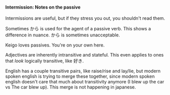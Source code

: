 #### Intermission: Notes on the passive

<div class="warning">
Intermissions are useful, but if they stress you out, you shouldn't read them.
</div>

Sometimes から is used for the agent of a passive verb. This shows a difference in nuance. から is sometimes unacceptable.

Keigo loves passives. You're on your own here.

Adjectives are inherently intransitive and stateful. This even applies to ones that _look_ logically transitive, like 好き.

English has a couple transitive pairs, like raise/rise and lay/lie, but modern spoken english is trying to merge these together, since modern spoken english doesn't care that much about transitivity anymore (I blew up the car vs The car blew up). This merge is not happening in japanese.
